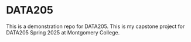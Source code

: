 # DATA205
This is a demonstration repo for DATA205.
This is my capstone project for DATA205 Spring 2025 at Montgomery College.
